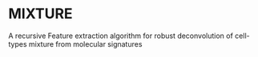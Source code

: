 # MIXTURE
A recursive Feature extraction algorithm for robust deconvolution of cell-types mixture from molecular signatures
